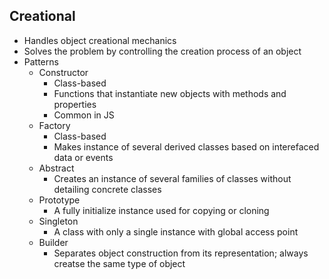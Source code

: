 ## Creational

* Handles object creational mechanics
* Solves the problem by controlling the creation process of an object
* Patterns
  * Constructor
    * Class-based
    * Functions that instantiate new objects with methods and properties
    * Common in JS
  * Factory
    * Class-based
    * Makes instance of several derived classes based on interefaced data or events
  * Abstract
    * Creates an instance of several families of classes without detailing concrete classes
  * Prototype
    * A fully initialize instance used for copying or cloning
  * Singleton
    * A class with only a single instance with global access point
  * Builder
    * Separates object construction from its representation; always creatse the same type of object
